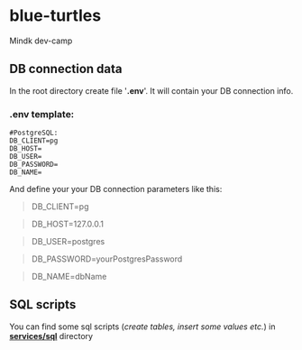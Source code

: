 # blue-turtles
Mindk dev-camp

## DB connection data
In the root directory create file '**.env**'. It will contain your DB connection info. 

### .env template:
```
#PostgreSQL:
DB_CLIENT=pg
DB_HOST=
DB_USER=
DB_PASSWORD=
DB_NAME=
```
And define your your DB connection parameters like this:
>DB_CLIENT=pg

>DB_HOST=127.0.0.1

>DB_USER=postgres

>DB_PASSWORD=yourPostgresPassword

>DB_NAME=dbName


##  SQL scripts
You can find some sql scripts (*create tables, insert some values etc.*) in [**services/sql**](services/sql) directory
